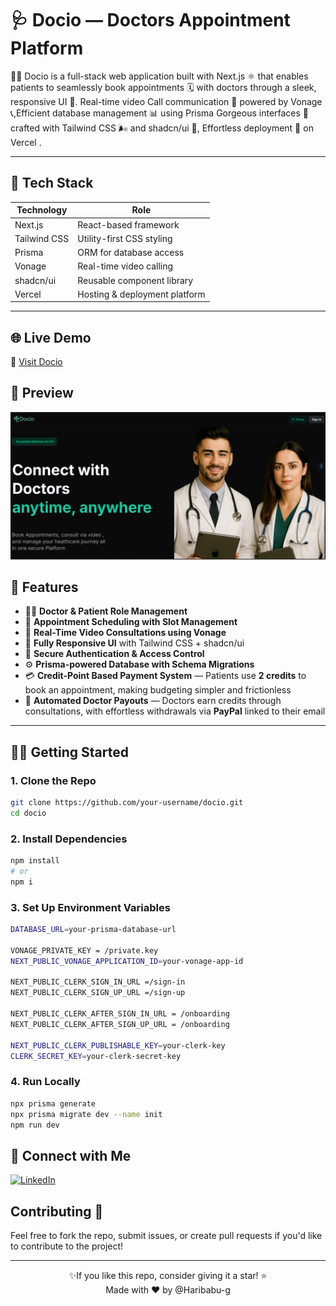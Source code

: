 # 🩺 Docio — Doctors Appointment Platform

🧑‍⚕️ Docio is a full-stack web application built with Next.js ⚛️ that enables patients to seamlessly book appointments 🗓️ with doctors through a sleek, responsive UI 📱. Real-time video Call communication 🔔 powered by Vonage 📞,Efficient database management 📊 using Prisma
Gorgeous interfaces 🎨 crafted with Tailwind CSS 🌬️ and shadcn/ui 🧩,
Effortless deployment 🚀 on Vercel .

---
## 🚀 Tech Stack

| Technology   | Role                          |
| ------------ | ----------------------------- |
| Next.js      | React-based framework          |
| Tailwind CSS | Utility-first CSS styling      |
| Prisma       | ORM for database access        |
| Vonage       | Real-time video calling        |
| shadcn/ui    | Reusable component library     |
| Vercel       | Hosting & deployment platform  |

---


## 🌐 Live Demo

🔗 [Visit Docio](https://docio-haribabu.vercel.app/)

## 📸 Preview
![Docio Preview](./public/DocioPreview.png)

## 📸 Features
- 👨‍⚕️ **Doctor & Patient Role Management**  
- 📅 **Appointment Scheduling with Slot Management**  
- 💬 **Real-Time Video Consultations using Vonage**  
- 🎨 **Fully Responsive UI** with Tailwind CSS + shadcn/ui  
- 🔐 **Secure Authentication & Access Control**  
- ⚙️ **Prisma-powered Database with Schema Migrations**  
- 💳 **Credit-Point Based Payment System** — Patients use **2 credits** to book an appointment, making budgeting simpler and frictionless  
- 🧾 **Automated Doctor Payouts** — Doctors earn credits through consultations, with effortless withdrawals via **PayPal** linked to their email  

---

## 🧑‍💻 Getting Started

### 1. Clone the Repo
```bash
git clone https://github.com/your-username/docio.git
cd docio
```
### 2. Install Dependencies
```bash
npm install
# or
npm i
```
### 3. Set Up Environment Variables
``` bash
DATABASE_URL=your-prisma-database-url

VONAGE_PRIVATE_KEY = /private.key
NEXT_PUBLIC_VONAGE_APPLICATION_ID=your-vonage-app-id

NEXT_PUBLIC_CLERK_SIGN_IN_URL =/sign-in
NEXT_PUBLIC_CLERK_SIGN_UP_URL =/sign-up

NEXT_PUBLIC_CLERK_AFTER_SIGN_IN_URL = /onboarding
NEXT_PUBLIC_CLERK_AFTER_SIGN_UP_URL = /onboarding

NEXT_PUBLIC_CLERK_PUBLISHABLE_KEY=your-clerk-key
CLERK_SECRET_KEY=your-clerk-secret-key
```

### 4. Run Locally
```bash
npx prisma generate
npx prisma migrate dev --name init
npm run dev

```



 ## 📌 Connect with Me

[![LinkedIn](https://img.shields.io/badge/LinkedIn-Connect-blue?style=flat&logo=linkedin)](https://www.linkedin.com/in/haribabu-g/)  


## Contributing 🤝

Feel free to fork the repo, submit issues, or create pull requests if you'd like to contribute to the project!

---

<div align="center">
✨If you like this repo, consider giving it a star! ⭐
   <div align="center">
      Made with ❤️ by @Haribabu-g
   </div>
</div>

